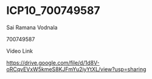 # ICP10_700749587

Sai Ramana Vodnala

700749587

Video Link 

https://drive.google.com/file/d/1d8V-oRCqvEVxW5kmeS8KJFmYu2iyYtXL/view?usp=sharing
